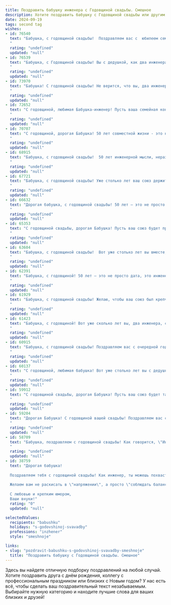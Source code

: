 ```yaml
---
title: Поздравить бабушку инженера с Годовщиной свадьбы. Смешное
description: Хотите поздравить бабушку с Годовщиной свадьбы или другим праздником? Наш ИИ создаст незабываемое поздравление, а вы обязательно выделитесь среди других.  
date: 2024-09-19
tags: second tag
wishes:
- id: 76540
  text: "Бабушка, с годовщиной свадьбы!  Поздравляем вас с  юбилеем семейного инженерного проекта! 50 лет?  Вы построили прочный фундамент из любви, не развалившийся  от ударов судьбы-землетрясений,  и выстоявший под натиском урагана \"быт\"!
  "
  rating: "undefined"
  updated: "null"
- id: 76539
  text: "Бабушка, с Годовщиной свадьбы! Вы с дедушкой, как два инженера, всю жизнь строили крепкий фундамент вашего счастья, а теперь уже и стены возвели.  Желаем вам, чтобы ваша крепость всегда была  полна радости, тепла и, конечно же, внуков!
  "
  rating: "undefined"
  updated: "null"
- id: 73970
  text: "Бабушка! С годовщиной свадьбы! Не верится, что вы, два инженера, уже столько лет храните верность друг другу, словно два идеально подобранных винтика в механизме любви! 😅😜 Пусть ваша семейная машина продолжает радовать вас бесперебойной работой и приятными поездками по жизни!
  "
  rating: "undefined"
  updated: "null"
- id: 72652
  text: "С годовщиной, любимая Бабушка-инженер! Пусть ваша семейная конструкция остаётся такой же прочной и надежной, как ваши мосты и плотины! 🎉
  "
  rating: "undefined"
  updated: "null"
- id: 70707
  text: "С годовщиной, дорогая Бабушка! 50 лет совместной жизни - это не просто юбилей, это настоящий инженерный подвиг! Вы с дедушкой, как два идеально подобранных винтика, смогли построить крепчайший механизм семейного счастья. Желаю вам еще долгих лет смазки, чтобы механизм вашего союза не знал сбоев и работал как часы!
  "
  rating: "undefined"
  updated: "null"
- id: 68915
  text: "Бабушка, с годовщиной свадьбы!  50 лет инженерной мысли, неразрывно соединенной с любовью, – вот что называется настоящей крепкой конструкцией! 🎉 Желаем, чтобы этот фундамент был прочным и надежным еще долгие-долгие годы, а совместная жизнь была  яркой и динамичной, как чертежи самого смелого проекта! 😜
  "
  rating: "undefined"
  updated: "null"
- id: 67721
  text: "Бабушка, с годовщиной свадьбы! Уже столько лет ваш союз держится на инженерном расчете и прочности, как мост, построенный по вашим чертежам.  Желаем, чтобы ваша любовь  была крепче бетона, а огонь страсти горел ярче, чем сварка!
  "
  rating: "undefined"
  updated: "null"
- id: 66632
  text: "Дорогая бабушка, с годовщиной свадьбы! 50 лет – это не просто юбилей, это доказательство того, что вы не только отличные инженеры, но и гениальные архитекторы семейного счастья! Пусть ваша жизнь будет такой же крепкой и надежной, как и мосты, которые, я уверен, ваш муж строил (и строит! 😉).
  "
  rating: "undefined"
  updated: "null"
- id: 65353
  text: "С годовщиной свадьбы, дорогая Бабушка! Пусть ваш союз будет прочным, как стальные конструкции, которые проектирует ваш инженерный гений! 🥳 Желаем вам, чтобы ваша семейная жизнь была такой же гармоничной, как идеальный чертеж! 😉
  "
  rating: "undefined"
  updated: "null"
- id: 63604
  text: "Бабушка, с годовщиной свадьбы!  Вот уже столько лет вы вместе, что можно смело сказать: ваш брак – это инженерный шедевр, рассчитанный на максимальную прочность и долговечность!  Желаем вам, чтобы ваши конструкторские решения по-прежнему были безупречными, а семейная \"постройка\"  стояла крепко, как дом!
  "
  rating: "undefined"
  updated: "null"
- id: 62391
  text: "Бабушка, с годовщиной! 50 лет — это не просто дата, это инженерный подвиг! Вы с дедушкой построили такой крепкий фундамент любви, что никакие кризисы ему не страшны. Браво!
  "
  rating: "undefined"
  updated: "null"
- id: 61929
  text: "Бабушка, с годовщиной свадьбы! Желаю, чтобы ваш союз был крепче стали, а ваша совместная жизнь была ярче и насыщеннее, чем чертежи самого гениального инженера! 😂❤️
  "
  rating: "undefined"
  updated: "null"
- id: 61423
  text: "Бабушка, с годовщиной! Вот уже сколько лет вы, два инженера, строите прочный фундамент своей любви, а она, как дом, построенный по всем правилам, только крепче становится! Желаем вам, чтобы ваша семейная конструкция оставалась всегда современной, устойчивой и красивой. Пусть каждый день будет как чертеж, где все идеально сходится, а ваши чувства - как прочный бетон, который никакие катаклизмы не разрушат!
  "
  rating: "undefined"
  updated: "null"
- id: 60915
  text: "Бабушка, с годовщиной свадьбы! Поздравляем вас с очередной годовщиной вашей инженерной прочности в браке! Пусть ваш союз будет таким же надежным и крепким, как мосты, которые построил ваш любимый инженер 🥰
  "
  rating: "undefined"
  updated: "null"
- id: 60137
  text: "С годовщиной, любимая бабушка! Вот уже столько лет вы с дедушкой строите свой семейный мост, а он все крепче и крепче, как настоящая инженерная конструкция! 😉 Пусть ваша любовь и дальше будет прочной, как бетон, а жизнь – яркой и интересной, как проект со множеством деталей! 🎉
  "
  rating: "undefined"
  updated: "null"
- id: 59912
  text: "С годовщиной свадьбы, дорогая Бабушка! Пусть ваш союз будет таким же прочным и надежным, как мосты, проектируемые лучшим инженером в мире! 🎉
  "
  rating: "undefined"
  updated: "null"
- id: 59204
  text: "Дорогая Бабушка! С годовщиной вашей свадьбы! Поздравляем вас с очередным витком вашей инженерной эпопеи! Желаем вам, чтобы ваша любовь была такой же прочной, как фундамент небоскреба, а отношения такими же гладкими, как полированный металл! Пусть ваш семейный очаг всегда будет теплым, как паяльная лампа, а жизнь - яркой, как искры сварки! 😉🚀
  "
  rating: "undefined"
  updated: "null"
- id: 58709
  text: "Бабушка, поздравляем с годовщиной свадьбы! Как говорится, \"Инженер - это человек, который умеет из двух кирпичей построить дом, а потом найти где-то ещё один кирпич\"! Вот и вы, за долгие годы совместной жизни,  умудрились не только построить прочный фундамент крепкой семьи, но и  еще и дополнительный кирпич в виде внуков пристроить!
  "
  rating: "undefined"
  updated: "null"
- id: 38759
  text: "Дорогая бабушка!
  
  Поздравляем тебя с годовщиной свадьбы! Как инженер, ты можешь похвастаться не только построением бесчисленных конструкций, но и долговечной и крепкой \"супружеской основы\"! Ваша любовь — это не просто чертеж, а настоящий проект, который успешно проходит все проверки на прочность!
  
  Желаем вам не раскисать в \"напряжении\", а просто \"соблюдать баланс\" в отношениях и \"оптимизировать\" каждое мгновение вместе! Пусть ваша жизнь будет обустроена по последнему слову техники, а в душе всегда будет место для романтики и улыбок!
  
  С любовью и крепким юмором,
  Ваши внуки!"
  rating: "0"
  updated: "null"

selectedValues:
  recipients: "babushku"
  holidays: "s-godovshinoj-svavadby"
  professions: "inzhener"
  style: "smeshnoje"

links:
- slug: "pozdravit-babushku-s-godovshinoj-svavadby-smeshnoje"
  title: "Поздравить бабушку с Годовщиной свадьбы. Смешное"
---
```


Здесь вы найдете отличную подборку поздравлений на любой случай. 
Хотите поздравить друга с днём рождения, коллегу с профессиональным праздником или близких с Новым годом? У нас есть всё, чтобы сделать ваш поздравительный текст незабываемым. Выбирайте нужную категорию и находите лучшие слова для ваших близких и друзей!
